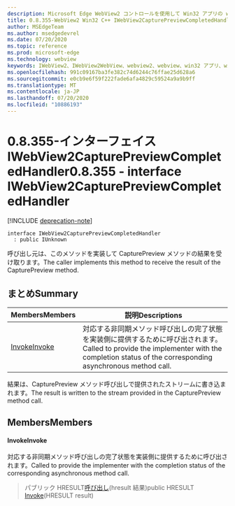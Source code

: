 ```yaml
---
description: Microsoft Edge WebView2 コントロールを使用して Win32 アプリの web コンテンツをホストする
title: 0.8.355-WebView2 Win32 C++ IWebView2CapturePreviewCompletedHandler
author: MSEdgeTeam
ms.author: msedgedevrel
ms.date: 07/20/2020
ms.topic: reference
ms.prod: microsoft-edge
ms.technology: webview
keywords: IWebView2、IWebView2WebView、webview2、webview、win32 アプリ、win32、edge
ms.openlocfilehash: 991c09167ba3fe382c74d6244c76ffae25d628a6
ms.sourcegitcommit: e0cb9e6f59f222fade6afa4829c59524a9a9b9ff
ms.translationtype: MT
ms.contentlocale: ja-JP
ms.lasthandoff: 07/20/2020
ms.locfileid: "10886193"
---
```

# <span data-ttu-id="6b6de-104">0.8.355-インターフェイス IWebView2CapturePreviewCompletedHandler</span><span class="sxs-lookup"><span data-stu-id="6b6de-104">0.8.355 - interface IWebView2CapturePreviewCompletedHandler</span></span> 

[!INCLUDE [deprecation-note](../../includes/deprecation-note.md)]

```
interface IWebView2CapturePreviewCompletedHandler
  : public IUnknown
```

<span data-ttu-id="6b6de-105">呼び出し元は、このメソッドを実装して CapturePreview メソッドの結果を受け取ります。</span><span class="sxs-lookup"><span data-stu-id="6b6de-105">The caller implements this method to receive the result of the CapturePreview method.</span></span>

## <span data-ttu-id="6b6de-106">まとめ</span><span class="sxs-lookup"><span data-stu-id="6b6de-106">Summary</span></span>

 <span data-ttu-id="6b6de-107">Members</span><span class="sxs-lookup"><span data-stu-id="6b6de-107">Members</span></span>                        | <span data-ttu-id="6b6de-108">説明</span><span class="sxs-lookup"><span data-stu-id="6b6de-108">Descriptions</span></span>
--------------------------------|---------------------------------------------
[<span data-ttu-id="6b6de-109">Invoke</span><span class="sxs-lookup"><span data-stu-id="6b6de-109">Invoke</span></span>](#invoke) | <span data-ttu-id="6b6de-110">対応する非同期メソッド呼び出しの完了状態を実装側に提供するために呼び出されます。</span><span class="sxs-lookup"><span data-stu-id="6b6de-110">Called to provide the implementer with the completion status of the corresponding asynchronous method call.</span></span>

<span data-ttu-id="6b6de-111">結果は、CapturePreview メソッド呼び出しで提供されたストリームに書き込まれます。</span><span class="sxs-lookup"><span data-stu-id="6b6de-111">The result is written to the stream provided in the CapturePreview method call.</span></span>

## <span data-ttu-id="6b6de-112">Members</span><span class="sxs-lookup"><span data-stu-id="6b6de-112">Members</span></span>

#### <span data-ttu-id="6b6de-113">Invoke</span><span class="sxs-lookup"><span data-stu-id="6b6de-113">Invoke</span></span> 

<span data-ttu-id="6b6de-114">対応する非同期メソッド呼び出しの完了状態を実装側に提供するために呼び出されます。</span><span class="sxs-lookup"><span data-stu-id="6b6de-114">Called to provide the implementer with the completion status of the corresponding asynchronous method call.</span></span>

> <span data-ttu-id="6b6de-115">パブリック HRESULT[呼び出し](#invoke)(hresult 結果)</span><span class="sxs-lookup"><span data-stu-id="6b6de-115">public HRESULT [Invoke](#invoke)(HRESULT result)</span></span>

